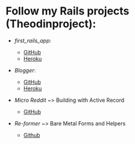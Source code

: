 # Follow my Rails projects (Theodinproject):

  - *first_rails_app*:
    + [GitHub](https://github.com/David-Roark/first_rails_app)
    + [Heroku](https://mysterious-castle-84670.herokuapp.com/)
    
  - *Blogger*:
    + [GitHub](https://github.com/David-Roark/Blogger-OdinProject)
    + [Heroku](https://dry-hamlet-08916.herokuapp.com/articles)
    
  - *Micro Reddit* ~> Building with Active Record
    + [GitHub](https://github.com/David-Roark/Micro-Reddit-OdinProject)
    
  - *Re-former* ~> Bare Metal Forms and Helpers
    + [Github](https://github.com/David-Roark/Re-former-OdinProject)
